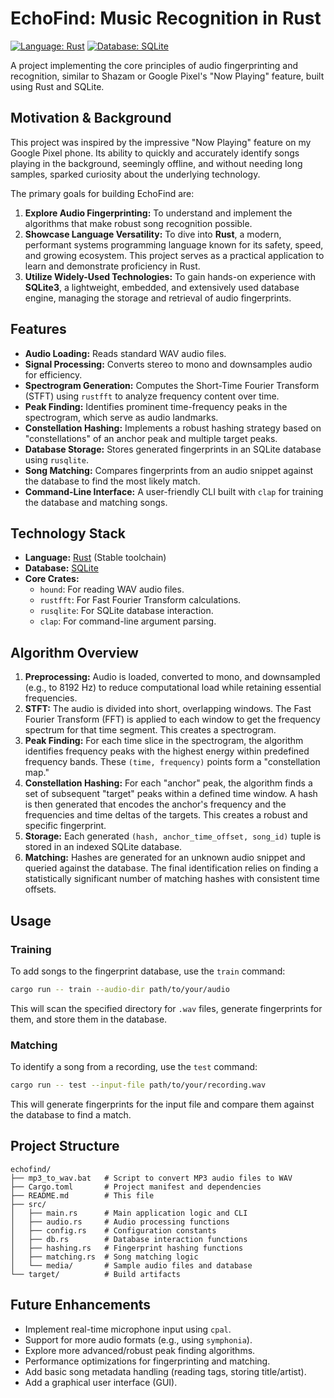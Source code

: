 # EchoFind: Music Recognition in Rust

[![Language: Rust](https://img.shields.io/badge/language-Rust-orange.svg)](https://www.rust-lang.org/)
[![Database: SQLite](https://img.shields.io/badge/database-SQLite-blue.svg)](https://sqlite.org/index.html)

A project implementing the core principles of audio fingerprinting and recognition, similar to Shazam or Google Pixel's "Now Playing" feature, built using Rust and SQLite.

## Motivation & Background

This project was inspired by the impressive "Now Playing" feature on my Google Pixel phone. Its ability to quickly and accurately identify songs playing in the background, seemingly offline, and without needing long samples, sparked curiosity about the underlying technology.

The primary goals for building EchoFind are:

1.  **Explore Audio Fingerprinting:** To understand and implement the algorithms that make robust song recognition possible.
2.  **Showcase Language Versatility:** To dive into **Rust**, a modern, performant systems programming language known for its safety, speed, and growing ecosystem. This project serves as a practical application to learn and demonstrate proficiency in Rust.
3.  **Utilize Widely-Used Technologies:** To gain hands-on experience with **SQLite3**, a lightweight, embedded, and extensively used database engine, managing the storage and retrieval of audio fingerprints.

## Features

*   **Audio Loading:** Reads standard WAV audio files.
*   **Signal Processing:** Converts stereo to mono and downsamples audio for efficiency.
*   **Spectrogram Generation:** Computes the Short-Time Fourier Transform (STFT) using `rustfft` to analyze frequency content over time.
*   **Peak Finding:** Identifies prominent time-frequency peaks in the spectrogram, which serve as audio landmarks.
*   **Constellation Hashing:** Implements a robust hashing strategy based on "constellations" of an anchor peak and multiple target peaks.
*   **Database Storage:** Stores generated fingerprints in an SQLite database using `rusqlite`.
*   **Song Matching:** Compares fingerprints from an audio snippet against the database to find the most likely match.
*   **Command-Line Interface:** A user-friendly CLI built with `clap` for training the database and matching songs.

## Technology Stack

*   **Language:** [Rust](https://www.rust-lang.org/) (Stable toolchain)
*   **Database:** [SQLite](https://sqlite.org/index.html)
*   **Core Crates:**
    *   `hound`: For reading WAV audio files.
    *   `rustfft`: For Fast Fourier Transform calculations.
    *   `rusqlite`: For SQLite database interaction.
    *   `clap`: For command-line argument parsing.

## Algorithm Overview

1.  **Preprocessing:** Audio is loaded, converted to mono, and downsampled (e.g., to 8192 Hz) to reduce computational load while retaining essential frequencies.
2.  **STFT:** The audio is divided into short, overlapping windows. The Fast Fourier Transform (FFT) is applied to each window to get the frequency spectrum for that time segment. This creates a spectrogram.
3.  **Peak Finding:** For each time slice in the spectrogram, the algorithm identifies frequency peaks with the highest energy within predefined frequency bands. These `(time, frequency)` points form a "constellation map."
4.  **Constellation Hashing:** For each "anchor" peak, the algorithm finds a set of subsequent "target" peaks within a defined time window. A hash is then generated that encodes the anchor's frequency and the frequencies and time deltas of the targets. This creates a robust and specific fingerprint.
5.  **Storage:** Each generated `(hash, anchor_time_offset, song_id)` tuple is stored in an indexed SQLite database.
6.  **Matching:** Hashes are generated for an unknown audio snippet and queried against the database. The final identification relies on finding a statistically significant number of matching hashes with consistent time offsets.

## Usage

### Training

To add songs to the fingerprint database, use the `train` command:

```bash
cargo run -- train --audio-dir path/to/your/audio
```

This will scan the specified directory for `.wav` files, generate fingerprints for them, and store them in the database.

### Matching

To identify a song from a recording, use the `test` command:

```bash
cargo run -- test --input-file path/to/your/recording.wav
```

This will generate fingerprints for the input file and compare them against the database to find a match.

## Project Structure

```
echofind/
├── mp3_to_wav.bat   # Script to convert MP3 audio files to WAV
├── Cargo.toml       # Project manifest and dependencies
├── README.md        # This file
├── src/
│   ├── main.rs      # Main application logic and CLI
│   ├── audio.rs     # Audio processing functions
│   ├── config.rs    # Configuration constants
│   ├── db.rs        # Database interaction functions
│   ├── hashing.rs   # Fingerprint hashing functions
│   ├── matching.rs  # Song matching logic
│   └── media/       # Sample audio files and database
└── target/          # Build artifacts
```

## Future Enhancements

*   Implement real-time microphone input using `cpal`.
*   Support for more audio formats (e.g., using `symphonia`).
*   Explore more advanced/robust peak finding algorithms.
*   Performance optimizations for fingerprinting and matching.
*   Add basic song metadata handling (reading tags, storing title/artist).
*   Add a graphical user interface (GUI).